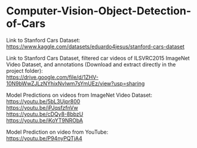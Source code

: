 # Computer-Vision-Object-Detection-of-Cars

Link to Stanford Cars Dataset: https://www.kaggle.com/datasets/eduardo4jesus/stanford-cars-dataset

Link to Stanford Cars Dataset, filtered car videos of ILSVRC2015 ImageNet Video Dataset, and annotations (Download and extract directly in the project folder): <br /> https://drive.google.com/file/d/1ZHV-10N9bWwZJLzNYhixNvlwm7sYmUEz/view?usp=sharing

Model Predictions on videos from ImageNet Video Dataset: <br />
https://youtu.be/5bL3Ujpr800 <br />
https://youtu.be/iPJqsfzfnVw <br />
https://youtu.be/cDQy8-8bbzU <br />
https://youtu.be/iKoYT9NRObA <br />


Model Prediction on video from YouTube: <br />
https://youtu.be/P94nyPQTjA4
